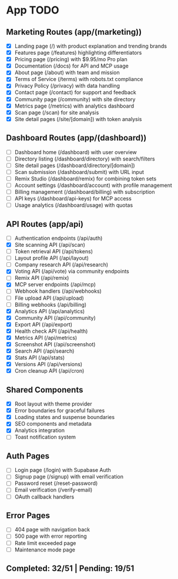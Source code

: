 # App TODO

## Marketing Routes (app/(marketing))
- [x] Landing page (/) with product explanation and trending brands
- [x] Features page (/features) highlighting differentiators
- [x] Pricing page (/pricing) with $9.95/mo Pro plan
- [x] Documentation (/docs) for API and MCP usage
- [x] About page (/about) with team and mission
- [x] Terms of Service (/terms) with robots.txt compliance
- [x] Privacy Policy (/privacy) with data handling
- [x] Contact page (/contact) for support and feedback
- [x] Community page (/community) with site directory
- [x] Metrics page (/metrics) with analytics dashboard
- [x] Scan page (/scan) for site analysis
- [x] Site detail pages (/site/[domain]) with token analysis

## Dashboard Routes (app/(dashboard))
- [ ] Dashboard home (/dashboard) with user overview
- [ ] Directory listing (/dashboard/directory) with search/filters
- [ ] Site detail pages (/dashboard/directory/[domain])
- [ ] Scan submission (/dashboard/submit) with URL input
- [ ] Remix Studio (/dashboard/remix) for combining token sets
- [ ] Account settings (/dashboard/account) with profile management
- [ ] Billing management (/dashboard/billing) with subscription
- [ ] API keys (/dashboard/api-keys) for MCP access
- [ ] Usage analytics (/dashboard/usage) with quotas

## API Routes (app/api)
- [ ] Authentication endpoints (/api/auth)
- [x] Site scanning API (/api/scan)
- [ ] Token retrieval API (/api/tokens)
- [ ] Layout profile API (/api/layout)
- [ ] Company research API (/api/research)
- [x] Voting API (/api/vote) via community endpoints
- [ ] Remix API (/api/remix)
- [x] MCP server endpoints (/api/mcp)
- [ ] Webhook handlers (/api/webhooks)
- [ ] File upload API (/api/upload)
- [ ] Billing webhooks (/api/billing)
- [x] Analytics API (/api/analytics)
- [x] Community API (/api/community)
- [x] Export API (/api/export)
- [x] Health check API (/api/health)
- [x] Metrics API (/api/metrics)
- [x] Screenshot API (/api/screenshot)
- [x] Search API (/api/search)
- [x] Stats API (/api/stats)
- [x] Versions API (/api/versions)
- [x] Cron cleanup API (/api/cron)

## Shared Components
- [x] Root layout with theme provider
- [x] Error boundaries for graceful failures
- [x] Loading states and suspense boundaries
- [x] SEO components and metadata
- [x] Analytics integration
- [ ] Toast notification system

## Auth Pages
- [ ] Login page (/login) with Supabase Auth
- [ ] Signup page (/signup) with email verification
- [ ] Password reset (/reset-password)
- [ ] Email verification (/verify-email)
- [ ] OAuth callback handlers

## Error Pages
- [ ] 404 page with navigation back
- [ ] 500 page with error reporting
- [ ] Rate limit exceeded page
- [ ] Maintenance mode page

## Completed: 32/51 | Pending: 19/51